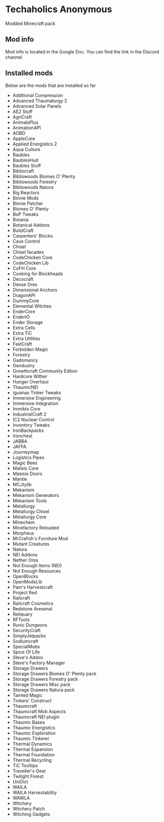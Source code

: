 # Techaholics Anonymous
Modded Minecraft pack

Mod info
------
Mod info is located in the Google Doc. You can find the link in the Discord channel.

Installed mods
--------------
Below are the mods that are installed so far

- Additional Compression
- Advanced Thaumaturgy 2
- Advanced Solar Panels
- AE2 Stuff
- AgriCraft
- AnimalsPlus
- AnimationAPI
- AOBD
- AppleCore
- Applied Energistics 2
- Aqua Culture
- Baubles
- BaublesHud
- Baubles Stuff
- Bibliocraft
- Bibliowoods Biomes O' Plenty
- Bibliowoods Forestry
- Bibliowoods Natura
- Big Reactors
- Binnie Mods
- Binnie Patcher
- Biomes O' Plenty
- BoP Tweaks
- Botania
- Botanical Addons
- BuildCraft
- Carpenters' Blocks
- Cave Control
- Chisel
- Chisel facades
- CodeChicken Core
- CodeChicken Lib
- CoFH Core
- Cooking for Blockheads
- Decocraft
- Dense Ores
- Dimensional Anchors
- DragonAPI
- DummyCore
- Elemental Witches
- EnderCore
- EnderIO
- Ender Storage
- Extra Cells
- Extra TiC
- Extra Utilities
- FastCraft
- Forbidden Magic
- Forestry
- Gadomancy
- Gendustry
- Growthcraft Community Edtion
- Hardcore Wither
- Hunger Overhaul
- ThaumicNEI
- Iguanas Tinker Tweaks
- Immersive Engineering
- Immersive Integration
- Immibis Core
- IndustrialCraft 2
- IC2 Nuclear Control
- Inventory Tweaks
- IronBackpacks
- Ironchest
- JABBA
- JAFFA
- Journeymap
- Logistics Pipes
- Magic Bees
- Malisis Core
- Masisis Doors
- Mantle
- MCJtylib
- Mekanism
- Mekanism Generators
- Mekanism Tools
- Metallurgy
- Metallurgy Chisel
- Metallurgy Core
- Minechem
- Minefactory Reloaded
- Morpheus
- MrCrafish's Furniture Mod
- Mutant Creatures
- Natura
- NEI Addons
- Nether Ores
- Not Enough Items (NEI)
- Not Enough Resources
- OpenBlocks
- OpenModsLib
- Pam's Harvestcraft
- Project Red
- Railcraft
- Railcraft Cosmetics
- Redstone Aresenal
- Reliquary
- RFTools
- Runic Dungeons
- SecurityCraft
- SimplyJetpacks
- Sodiumcraft
- SpecialMobs
- Spice Of Life
- Steve's Addon
- Steve's Factory Manager
- Storage Drawers
- Storage Drawers Biomes O' Plenty pack
- Storage Drawers Forestry pack
- Storage Drawers Misc pack
- Storage Drawers Natura pack
- Tainted Magic
- Tinkers' Construct
- Thaumcraft
- Thaumcraft Mob Aspects
- Thaumcraft NEI plugin
- Thaumic Bases
- Thaumic Energistics
- Thaumic Exploration
- Thaumic Tinkerer
- Thermal Dynamics
- Thermal Expansion
- Thermal Foundation
- Thermal Recycling
- TiC Tooltips
- Traveller's Gear
- Twilight Forest
- UniDict
- WAILA
- WAILA Harvestability
- WAWLA
- Witchery
- Witchery Patch
- Witching Gadgets
